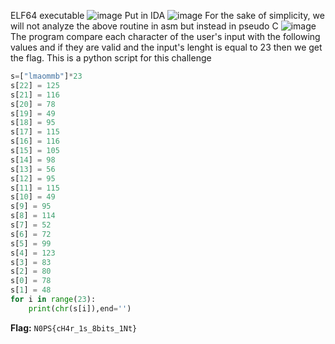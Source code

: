 ELF64 executable
![image](https://github.com/neziRzz/CTF_Writeups/assets/126742756/f50dfb72-16dd-46cd-9120-90520159aa6a)
Put in IDA
![image](https://github.com/neziRzz/CTF_Writeups/assets/126742756/6f19d980-6c63-49a0-8712-d0b454864285)
For the sake of simplicity, we will not analyze the above routine in asm but instead in pseudo C
![image](https://github.com/neziRzz/CTF_Writeups/assets/126742756/8fbb8f29-a1f9-4fc4-a4d6-a61212ca0147)
The program compare each character of the user's input with the following values and if they are valid and the input's lenght is equal to 23 then we get the flag.
This is a python script for this challenge
```python
s=["lmaommb"]*23
s[22] = 125
s[21] = 116
s[20] = 78
s[19] = 49
s[18] = 95
s[17] = 115
s[16] = 116
s[15] = 105
s[14] = 98
s[13] = 56
s[12] = 95
s[11] = 115
s[10] = 49
s[9] = 95
s[8] = 114
s[7] = 52
s[6] = 72
s[5] = 99
s[4] = 123
s[3] = 83
s[2] = 80
s[0] = 78
s[1] = 48
for i in range(23):
    print(chr(s[i]),end='')
```
**Flag:** `N0PS{cH4r_1s_8bits_1Nt}`

